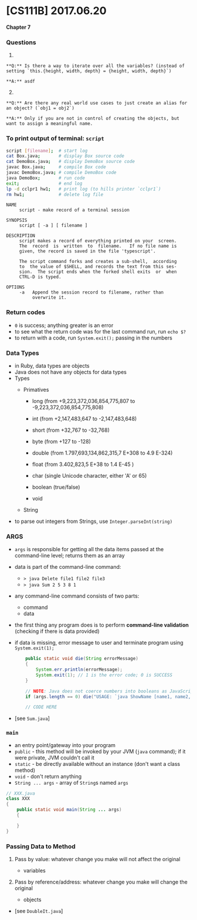 # [CS111B] 2017.06.20

**Chapter 7**

### Questions

1.

    **Q:** Is there a way to iterate over all the variables? (instead of setting `this.{height, width, depth} = {height, width, depth}`)

    **A:** asdf

2.

    **Q:** Are there any real world use cases to just create an alias for an object? (`obj1 = obj2`)

    **A:** Only if you are not in control of creating the objects, but want to assign a meaningful name.

### To print output of terminal: `script`

```bash
script [filename];  # start log
cat Box.java;       # display Box source code
cat DemoBox.java;   # display DemoBox source code
javac Box.java;     # compile Box code
javac DemoBox.java; # compile DemoBox code
java DemoBox;       # run code
exit;               # end log
lp -d cclpr1 hw1;   # print log (to hills printer `cclpr1`)
rm hw1;             # delete log file
```

```
NAME
     script - make record of a terminal session

SYNOPSIS
     script [ -a ] [ filename ]

DESCRIPTION
     script makes a record of everything printed on your  screen.
     The  record  is  written  to  filename.   If no file name is
     given, the record is saved in the file 'typescript'.

     The script command forks and creates a sub-shell,  according
     to  the value of $SHELL, and records the text from this ses-
     sion.  The script ends when the forked shell exits  or  when
     CTRL-D is typed.

OPTIONS
     -a   Append the session record to filename, rather than
          overwrite it.
```

### Return codes

* `0` is success; anything greater is an error
* to see what the return code was for the last command run, run `echo $?`
* to return with a code, run `System.exit();` passing in the numbers

### Data Types

* in Ruby, data types are objects
* Java does not have any objects for data types
* Types
    * Primatives
        * long  (from +9,223,372,036,854,775,807 to -9,223,372,036,854,775,808)
        * int   (from             +2,147,483,647 to             -2,147,483,648)
        * short (from                    +32,767 to                    -32,768)
        * byte  (from                       +127 to                       -128)

        * double (from 1.797,693,134,862,315,7 E+308 to 4.9 E-324)
        * float  (from 3.402,823,5             E+38  to 1.4 E-45 )

        * char (single Unicode character, either 'A' or 65)

        * boolean (true/false)

        * void

    * String
* to parse out integers from Strings, use `Integer.parseInt(string)`

### ARGS

* `args` is responsible for getting all the data items passed at the command-line level; returns them as an array
* data is part of the command-line command:
    * `> java Delete file1 file2 file3`
    * `> java Sum 2 5 3 8 1`
* any command-line command consists of two parts:
    * command
    * data
* the first thing any program does is to perform **command-line validation** (checking if there is data provided)
* if data is missing, error message to user and terminate program using `System.exit(1);`

    ```java
        public static void die(String errorMessage)
        {
            System.err.println(errorMessage);
            System.exit(1); // 1 is the error code; 0 is SUCCESS
        }

        // NOTE: Java does not coerce numbers into booleans as JavaScript does
        if (args.length == 0) die("USAGE: `java ShowName [name1, name2, ...]`");

        // CODE HERE
    ```

* [see `Sum.java`]

### `main`

* an entry point/gateway into your program
* `public` - this method will be invoked by your JVM (`java` command); if it were private, JVM couldn't call it
* `static` - be directly available without an instance (don't want a class method)
* `void` - don't return anything
* `String ... args` - array of `String`s named `args`

```java
// XXX.java
class XXX
{
    public static void main(String ... args)
    {

    }
}
```

### Passing Data to Method

1. Pass by value: whatever change you make will not affect the original
    * variables

2. Pass by reference/address: whatever change you make will change the original
    * objects

* [see `DoubleIt.java`]
